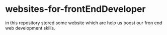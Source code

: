 # websites-for-frontEndDeveloper
in this repository stored some website which are help us boost our fron end web development skills.
